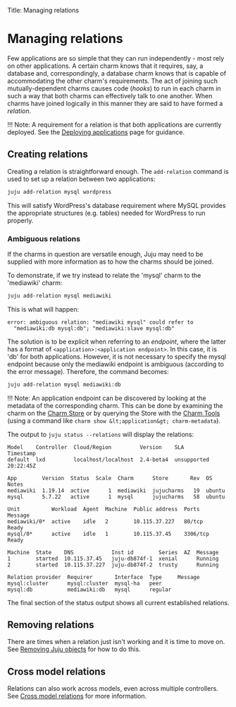 Title: Managing relations

# Managing relations

Few applications are so simple that they can run independently - most rely on
other applications. A certain charm knows that it requires, say, a database
and, correspondingly, a database charm knows that is capable of accommodating
the other charm's requirements. The act of joining such mutually-dependent
charms causes code (*hooks*) to run in each charm in such a way that both
charms can effectively talk to one another. When charms have joined logically
in this manner they are said to have formed a *relation*.

!!! Note:
    A requirement for a relation is that both applications are currently
    deployed. See the [Deploying applications][charms-deploying] page for
    guidance.

## Creating relations

Creating a relation is straightforward enough. The `add-relation` command is
used to set up a relation between two applications:

```bash
juju add-relation mysql wordpress
```

This will satisfy WordPress's database requirement where MySQL provides the
appropriate structures (e.g. tables) needed for WordPress to run properly.

### Ambiguous relations

If the charms in question are versatile enough, Juju may need to be supplied
with more information as to how the charms should be joined.

To demonstrate, if we try instead to relate the 'mysql' charm to the
'mediawiki' charm:

```bash
juju add-relation mysql mediawiki 
```

This is what will happen:

```no-highlight
error: ambiguous relation: "mediawiki mysql" could refer to
  "mediawiki:db mysql:db"; "mediawiki:slave mysql:db"
```

The solution is to be explicit when referring to an *endpoint*, where the
latter has a format of `<application>:<application endpoint>`. In this case, it
is 'db' for both applications. However, it is not necessary to specify the
mysql endpoint because only the mediawiki endpoint is ambiguous (according to
the error message). Therefore, the command becomes:

```bash
juju add-relation mysql mediawiki:db
```

!!! Note:
    An application endpoint can be discovered by looking at the metadata of the
    corresponding charm. This can be done by examining the charm on the
    [Charm Store][charm-store] or by querying the Store with the
    [Charm Tools][charm-tools] (using a command like
    `charm show &lt;application&gt; charm-metadata`).

The output to `juju status --relations` will display the relations:

<!-- JUJUVERSION: 2.4-beta4-xenial-amd64 -->
<!-- JUJUCOMMAND: juju status --relations -->
```no-highlight
Model    Controller  Cloud/Region         Version    SLA          Timestamp
default  lxd         localhost/localhost  2.4-beta4  unsupported  20:22:45Z

App        Version  Status  Scale  Charm      Store       Rev  OS      Notes
mediawiki  1.19.14  active      1  mediawiki  jujucharms   19  ubuntu  
mysql      5.7.22   active      1  mysql      jujucharms   58  ubuntu  

Unit          Workload  Agent  Machine  Public address  Ports     Message
mediawiki/0*  active    idle   2        10.115.37.227   80/tcp    Ready
mysql/0*      active    idle   1        10.115.37.45    3306/tcp  Ready

Machine  State    DNS            Inst id        Series  AZ  Message
1        started  10.115.37.45   juju-db874f-1  xenial      Running
2        started  10.115.37.227  juju-db874f-2  trusty      Running

Relation provider  Requirer       Interface  Type     Message
mysql:cluster      mysql:cluster  mysql-ha   peer     
mysql:db           mediawiki:db   mysql      regular
```

The final section of the status output shows all current established relations.

## Removing relations

There are times when a relation just isn't working and it is time to move on.
See [Removing Juju objects][charms-destroy] for how to do this.

## Cross model relations

Relations can also work across models, even across multiple controllers. See
[Cross model relations][models-cmr] for more information.


<!-- LINKS -->

[charms-deploying]: ./charms-deploying.md
[models-cmr]: ./models-cmr.md
[charm-tools]: ./tools-charm-tools.md
[charm-store]:  https://jujucharms.com
[charms-destroy]: ./charms-destroy.md#removing-relations
